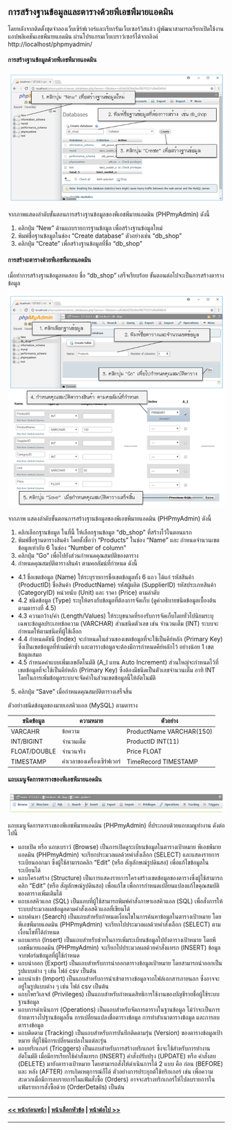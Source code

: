 ## การสร้างฐานข้อมูลและตารางด้วยพีเอชพีมายแอดมิน
โดยหลังจากติดตั้งชุดจำลองเว็บเซิร์ฟเวอร์และเรียกรันเว็บเซอร์วิสแล้ว ผู้พัฒนาสามารถเรียกเปิดใช้งานแอปพลิเคชันเอชพีมายแอดมิน ผ่านโปรแกรมเว็บเบราว์เซอร์ได้จากลิงค์ http://localhost/phpmyadmin/ 

#### การสร้างฐานข้อมูลด้วยพีเอชพีมายแอดมิน

<img src=img/0423.png>

จากภาพแสดงลำดับขั้นตอนการสร้างฐานข้อมูลของพีเอชพีมายแอดมิน (PHPmyAdmin) ดังนี้
1. คลิกปุ่ม “New” ด้านแถบรายการฐานข้อมูล เพื่อสร้างฐานข้อมูลใหม่
2. พิมพ์ชื่อฐานข้อมูลในช่อง “Create database” ตัวอย่างเช่น “db_shop” 
3. คลิกปุ่ม “Create” เพื่อสร้างฐานข้อมูลที่ชื่อ “db_shop”

#### การสร้างะตารางด้วยพีเอชพีมายแอดมิน
เมื่อทำการสร้างฐานข้อมูลทดสอบ ชื่อ “db_shop” เสร็จเรียบร้อย ขั้นตอนต่อไปจะเป็นการสร้างตารางข้อมูล

<img src=img/0424.png>

จากภาพ แสดงลำดับขั้นตอนการสร้างฐานข้อมูลของพีเอชพีมายแอดมิน (PHPmyAdmin) ดังนี้
1. คลิกเลือกฐานข้อมูล ในที่นี้ ให้เลือกฐานข้อมูล “db_shop” ที่สร้างไว้ในตอนแรก
2. พิมพ์ชื่อฐานตารางสินค้า โดยตั้งชื่อว่า “Products” ในช่อง “Name” และ กำหนดจำนวนเขตข้อมูลเท่ากับ 6 ในช่อง “Number of column”
3. คลิกปุ่ม “Go” เพื่อไปยังส่วนกำหนดคุณสมบัติของตาราง
4. กำหนดคุณสมบัติตารางสินค้า ตามคอลัมน์ที่กำหนด ดังนี้	 
* 4.1 ชื่อเขตข้อมูล (Name) ให้ระบุรายการชื่อเขตข้อมูลทั้ง 6 แถว ได้แก่ รหัสสินค้า (ProductID) ชื่อสินค้า (ProductName) รหัสผู้ผลิต (SupplierID) รหัสประเภทสินค้า (CategoryID) หน่วยนับ (Unit) และ ราคา (Price) ตามลำดับ
* 4.2 ชนิดข้อมูล (Type) ระบุให้ตรงกับข้อมูลที่ต้องการจัดเก็บ (ดูคำอธิบายชนิดข้อมูลเบื้องต้นตามตารางที่ 4.5) 
* 4.3 ความกว้าง/ค่า (Length/Values) ให้ระบุขนาดที่รองรับการจัดเก็บโดยทั่วไปนิยมระบุเฉพาะข้อมูลประเภทข้อความ (VARCHAR) ส่วนชนิดตัวเลข เช่น จำนวนเต็ม (INT) ระบบจะกำหนดให้ตามชนิดที่ผู้ใช้เลือก 
* 4.4 กำหนดดัชนี (Index) จะกำหนดในส่วนของเขตข้อมูลที่จะใช้เป็นคีย์หลัก (Primary Key) ซึ่งเป็นเขตข้อมูลที่ห้ามมีค่าซ้ำ และตารางข้อมูลจะต้องมีการกำหนดคีย์หลักไว้ อย่างน้อย 1 เขตข้อมูลเสมอ 
* 4.5 กำหนดค่าแบบเพิ่มเลขอัตโนมัติ (A_I แทน Auto Increment) ส่วนใหญ่จะกำหนดไว้ที่เขตข้อมูลที่จะใช้เป็นคีย์หลัก (Primary Key) ซึ่งต้องมีชนิดเป็นตัวเลขจำนวนเต็ม อาทิ INT โดยในการเพิ่มข้อมูลระบบจะจัดค่าในส่วนเขตข้อมูลนี้ให้อัตโนมัติ
5. คลิกปุ่ม “Save”  เมื่อกำหนดคุณสมบัติตารางเสร็จสิ้น

ตัวอย่างชนิดข้อมูลของมายเอสคิวแอล (MySQL) ตามตาราง

| ชนิดข้อมูล |	ความหมาย |	ตัวอย่าง |
| --- | --- | --- |
| VARCAHR |	ข้อความ |	ProductName VARCHAR(150) |
| INT/BIGINT |	จำนวนเต็ม |	ProductID INT(11) |
| FLOAT/DOUBLE |	จำนวนจริง |	Price FLOAT |
| TIMESTAMP |	ค่าเวลาของเครื่องเซิร์ฟเวอร์ |	TimeRecord TIMESTAMP |


#### แถบเมนูจัดการตารางของพีเอชพีมายแอดมิน

<img src=img/0425.png>

แถบเมนูจัดการตารางของพีเอชพีมายแอดมิน (PHPmyAdmin) ที่ประกอบด้วยแถบเมนูทำงาน ดังต่อไปนี้
* แถบเปิด หรือ แถบเบราว์ (Browse) เป็นการเปิดดูระเบียนข้อมูลในตารางเป้าหมาย พีเอชพีมายแอดมิน (PHPmyAdmin) จะเรียกประมวลผลด้วยคำสั่งเลือก (SELECT) และแสดงรายการระเบียนออกมา ซึ่งผู้ใช้สามารถคลิก “Edit” (หรือ สัญลักษณ์รูปดินสอ) เพื่อแก้ไขข้อมูลในระเบียนได้
* แถบโครงสร้าง (Structure) เป็นการแสดงรายการโครงสร้างเขตข้อมูลของตารางซึ่งผู้ใช้สามารถคลิก “Edit” (หรือ สัญลักษณ์รูปดินสอ) เพื่อแก้ไข เพื่อการกำหนดเปลี่ยนแปลงแก้ไขคุณสมบัติของตารางเพิ่มเติมได้
* แถบเอสคิวแอล (SQL) เป็นแถบที่ผู้ใช้สามารถพิมพ์คำสั่งภาษาเอสคิวแอล (SQL) เพื่อสั่งการให้ระบบประมวลผลข้อมูลตามคำสั่งเอสคิวแอลที่เขียนได้
* แถบค้นหา (Search) เป็นแถบสำหรับกำหนดเงื่อนไขในการค้นหาข้อมูลในตารางเป้าหมาย โดยพีเอชพีมายแอดมิน (PHPmyAdmin) จะเรียกไปประมวลผลด้วยคำสั่งเลือก (SELECT) ตามเงื่อนไขที่ได้กำหนด
* แถบแทรก (Insert) เป็นแถบสำหรับช่วยในการเพิ่มระเบียนข้อมูลไปยังตารางเป้าหมาย โดยพีเอชพีมายแอดมิน (PHPmyAdmin) จะเรียกไปประมวลผลด้วยคำสั่งแทรก (INSERT) ข้อมูลจากฟอร์มข้อมูลที่ผู้ใช้กำหนด
* แถบนำออก (Export) เป็นแถบสำหรับการนำออกตารางข้อมูลเป้าหมาย โดยสามารถนำออกเป็นรูปแบบต่าง ๆ เช่น ไฟล์ csv เป็นต้น
* แถบนำเข้า (Import) เป็นแถบสำหรับการนำเข้าตารางข้อมูลจากไฟล์เอกสารภายนอก ซึ่งอาจจะอยู่ในรูปแบบต่าง ๆ เช่น ไฟล์ csv เป็นต้น
* แถบไพรวิเลจส์ (Privileges) เป็นแถบสำหรับกำหนดสิทธิการใช้งานของบัญชีรายชื่อผู้ใช้ระบบฐานข้อมูล
* แถบการดำเนินการ (Operations) เป็นแถบสำหรับจัดการตารางในฐานข้อมูล ไม่ว่าจะเป็นการย้ายตารางไปฐานข้อมูลอื่น การเปลี่ยนแปลงชื่อตารางข้อมูล การทำสำเนาตารางข้อมูล และการลบตารางข้อมูล
* แถบติดตาม (Tracking) เป็นแถบสำหรับการบันทึกติดตามรุ่น (Version) ของตารางข้อมูลเป้าหมาย ที่ผู้ใช้มีการเปลี่ยนแปลงในแต่ละรุ่น
* แถบทริกเกอร์ (Tricggers) เป็นแถบสำหรับการสร้างทริกเกอร์ ซึ่งจะใช้สำหรับการทำงานอัตโนมัติ เมื่อมีการเรียกใช้คำสั่งแทรก (INSERT) คำสั่งปรับปรุง (UPDATE) หรือ คำสั่งลบ (DELETE) มายังตารางเป้าหมาย โดยสามารถสั่งให้ดำเนินการได้ 2 แบบ คือ ก่อน (BEFORE) และ หลัง (AFTER) การเกิดเหตุการณ์ก็ได้ ตัวอย่างการประยุกต์ใช้ทริกเกอร์ เช่น เพื่อความสะดวกเมื่อมีการลบรายการในแฟ้มสั่งซื้อ (Orders) อาจจะสร้างทริกเกอร์ให้ไปลบรายการในแฟ้มรายการสั่งซื้อด้วย (OrderDetails) เป็นต้น

---
#### [<< หน้าก่อนหน้า](0402.md) | [หน้าเลือกหัวข้อ](README.md) | [หน้าต่อไป >>](0404.md)
---
